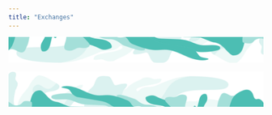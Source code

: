 ```yaml
---
title: "Exchanges"
---
```


<!-- swirl -->
<column class="ecosystem__green-swirl__top" mode="full">

<block>

<img class="get-scrt__align-img" src="../../src/assets/swirl-green-top.svg" /> 

</block>

</column> 







<!-- Explore -->
<column class="spacer-s ">

<block>

<card-grid-exchanges header="Exchanges" title="Exchanges" collection="exchanges" :isPaginated="false"></card-grid-exchanges>

</block>

</column>





<column class="spacer-s"  number-s="1">

<block>

<ecosystem-experiencing-issues></ecosystem-experiencing-issues>

</block>


</column >






<column class="spacer-s"  number-s="1">

<block>

<general-ctas id="get-started-with-secret"></general-ctas>

</block>


</column >





<!-- swirl -->
<column class="ecosystem__green-swirl__bottom" mode="full">

<block>

<img class="get-scrt__align-img" src="../../src/assets/swirl-green-bottom.svg" />

</block>

</column>